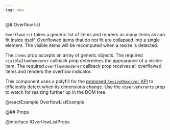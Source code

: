 ```yaml
---
tag: new
---
```


@# Overflow list

`OverflowList` takes a generic list of items and renders as many items as can
fit inside itself. Overflowed items that do not fit are collapsed into a single
element. The visible items will be recomputed when a resize is detected.

The `items` prop accepts an array of generic objects. The required
`visibleItemRenderer` callback prop determines the appearance of a visible item.
The required `overflowRenderer` callback prop receives all overflowed items
and renders the overflow indicator.

This component uses a polyfill for the [proposed `ResizeObserver` API][resizeobserver]
to efficiently detect when its dimensions change. Use the `observeParents` prop
to watch for resizing further up in the DOM tree.

[resizeobserver]: https://developers.google.com/web/updates/2016/10/resizeobserver

@reactExample OverflowListExample

@## Props

@interface IOverflowListProps
